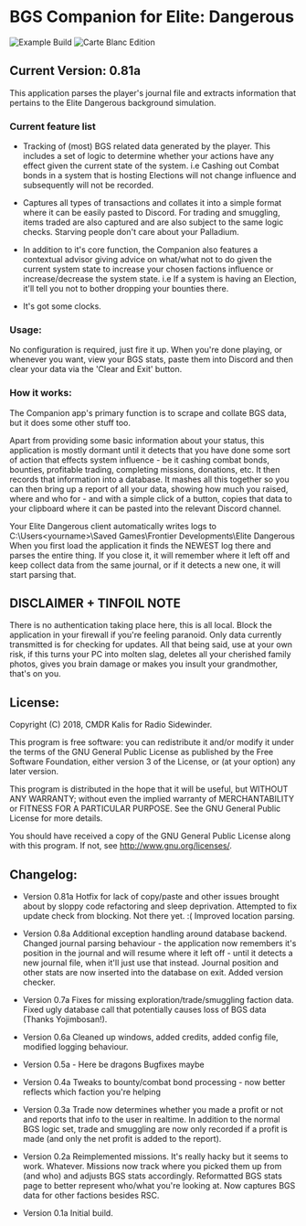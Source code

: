 # BGS Companion for Elite: Dangerous

![Example Build](https://i.imgur.com/vSCppvA.png)
![Carte Blanc Edition](https://i.imgur.com/cpI2vzF.png)

## Current Version: 0.81a

This application parses the player's journal file and extracts
information that pertains to the Elite Dangerous background simulation.

### Current feature list
* Tracking of (most) BGS related data generated by the player. This includes a set of logic to determine whether your actions have any effect given the current state of the system. i.e Cashing out Combat bonds in a system that is hosting Elections will not change influence and subsequently will not be recorded.
	
* Captures all types of transactions and collates it into a simple format where it can be easily pasted to Discord. For trading and smuggling, items traded are also captured and are also subject to the same logic checks. Starving people don't care about your Palladium.

* In addition to it's core function, the Companion also features a contextual advisor giving advice on what/what not to do given the current system state to increase your chosen factions influence or increase/decrease the system state. i.e If a system is having an Election, it'll tell you not to bother dropping your bounties there.

* It's got some clocks.

### Usage:

No configuration is required, just fire it up. When you're done playing,
or whenever you want, view your BGS stats, paste them into Discord and
then clear your data via the 'Clear and Exit' button.

### How it works:

The Companion app's primary function is to scrape and collate BGS data,
but it does some other stuff too.

Apart from providing some basic information about your status, this
application is mostly dormant until it detects that you have done some
sort of action that effects system influence - be it cashing combat
bonds, bounties, profitable trading, completing missions, donations,
etc. It then records that information into a database. It mashes all
this together so you can then bring up a report of all your data,
showing how much you raised, where and who for - and with a simple click
of a button, copies that data to your clipboard where it can be pasted
into the relevant Discord channel.

Your Elite Dangerous client automatically writes logs to
C:\Users\<yourname>\Saved Games\Frontier Developments\Elite Dangerous
When you first load the application it finds the NEWEST log there and
parses the entire thing. If you close it, it will remember where it
left off and keep collect data from the same journal, or if it detects
a new one, it will start parsing that.

## DISCLAIMER + TINFOIL NOTE

There is no authentication taking place here, this is all local. 
Block the application in your firewall if you're feeling paranoid.
Only data currently transmitted is for checking for updates.
All that being said, use at your own risk, if this turns your PC into
molten slag, deletes all your cherished family photos, gives you brain
damage or makes you insult your grandmother, that's on you.

## License:

Copyright (C) 2018, CMDR Kalis for Radio Sidewinder.

This program is free software: you can redistribute it and/or modify
it under the terms of the GNU General Public License as published by
the Free Software Foundation, either version 3 of the License, or
(at your option) any later version.

This program is distributed in the hope that it will be useful,
but WITHOUT ANY WARRANTY; without even the implied warranty of
MERCHANTABILITY or FITNESS FOR A PARTICULAR PURPOSE.  See the
GNU General Public License for more details.

You should have received a copy of the GNU General Public License
along with this program.  If not, see <http://www.gnu.org/licenses/>.

## Changelog:

 * Version 0.81a
	 Hotfix for lack of copy/paste and other issues brought about by
	 sloppy code refactoring and sleep deprivation.
	 Attempted to fix update check from blocking. Not there yet. :(
	 Improved location parsing.

 * Version 0.8a
	 Additional exception handling around database backend.
	 Changed journal parsing behaviour - the application now remembers
	 it's position in the journal and will resume where it left off -
	 until it detects a new journal file, when it'll just use that
	 instead.
	 Journal position and other stats are now inserted into the database
	 on exit.
	 Added version checker.

 * Version 0.7a
	 Fixes for missing exploration/trade/smuggling faction data.
	 Fixed ugly database call that potentially causes loss of
	 BGS data (Thanks Yojimbosan!).

 * Version 0.6a
  	 Cleaned up windows, added credits, added config file, modified
	 logging behaviour.

 * Version 0.5a - Here be dragons
	 Bugfixes maybe

 * Version 0.4a
 	 Tweaks to bounty/combat bond processing - now better reflects which
	 faction you're helping

 * Version 0.3a
	 Trade now determines whether you made a profit or not and reports
	 that info to the user in realtime.
	 In addition to the normal BGS logic set, trade and smuggling are
	 now only recorded if a profit is made (and only the net profit
	 is added to the report).

 * Version 0.2a
	 Reimplemented missions. It's really hacky but it seems to work.
	 Whatever. Missions now track where you picked them up from (and
	 who) and adjusts BGS stats accordingly.
	 Reformatted BGS stats page to better represent who/what you're
	 looking at.
	 Now captures BGS data for other factions besides RSC.

 * Version 0.1a
	 Initial build.
